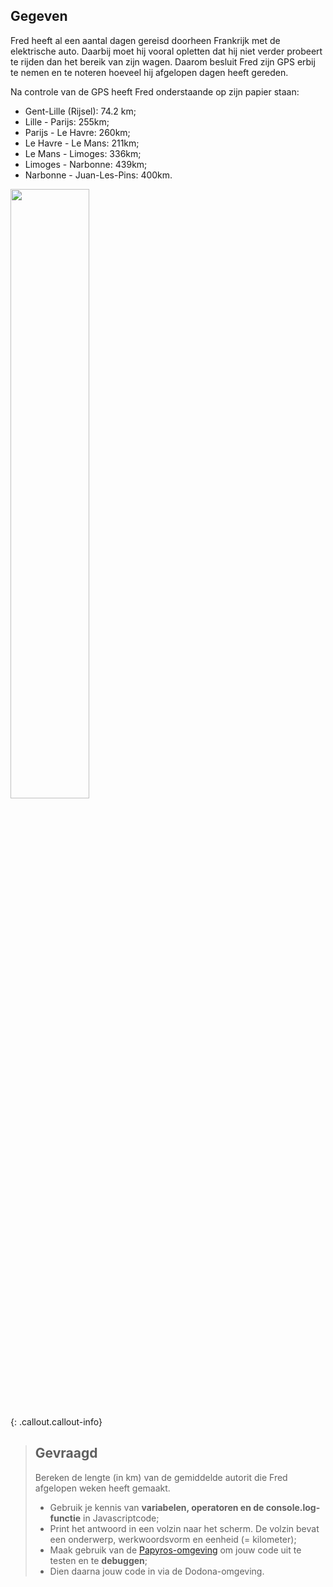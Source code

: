 ## Gegeven

Fred heeft al een aantal dagen gereisd doorheen Frankrijk met de elektrische auto. Daarbij moet hij vooral opletten dat hij 
niet verder probeert te rijden dan het bereik van zijn wagen. Daarom besluit Fred zijn GPS erbij te nemen en te noteren hoeveel hij
afgelopen dagen heeft gereden. 

Na controle van de GPS heeft Fred onderstaande op zijn papier staan: 
* Gent-Lille (Rijsel): 74.2 km; 
* Lille - Parijs: 255km; 
* Parijs - Le Havre: 260km; 
* Le Havre - Le Mans: 211km; 
* Le Mans - Limoges: 336km;
* Limoges - Narbonne: 439km;
* Narbonne - Juan-Les-Pins: 400km. 

<img src="https://images.pexels.com/photos/11139552/pexels-photo-11139552.jpeg?auto=compress&cs=tinysrgb&w=1260&h=750&dpr=1" width="50%"/>

{: .callout.callout-info}
> ## Gevraagd
> Bereken de lengte (in km) van de gemiddelde autorit die Fred afgelopen weken heeft gemaakt. 
> * Gebruik je kennis van **variabelen, operatoren en de console.log-functie** in Javascriptcode;
> * Print het antwoord in een volzin naar het scherm. De volzin bevat een onderwerp, werkwoordsvorm en eenheid (= kilometer); 
> * Maak gebruik van de [Papyros-omgeving](https://papyros.dodona.be/?locale=nl&language=JavaScript) om jouw code uit te testen en te **debuggen**; 
> * Dien daarna jouw code in via de Dodona-omgeving. 
